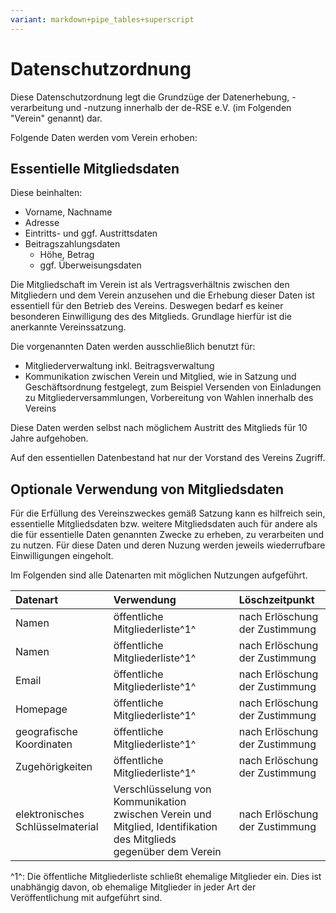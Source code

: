 ```yaml
---
variant: markdown+pipe_tables+superscript
---
```

# Datenschutzordnung

Diese Datenschutzordnung legt die Grundzüge der Datenerhebung, -verarbeitung und -nutzung innerhalb der de-RSE e.V. (im Folgenden "Verein" genannt) dar.

Folgende Daten werden vom Verein erhoben:

## Essentielle Mitgliedsdaten
Diese beinhalten:

- Vorname, Nachname
- Adresse
- Eintritts- und ggf. Austrittsdaten
- Beitragszahlungsdaten
    - Höhe, Betrag
    - ggf. Überweisungsdaten

Die Mitgliedschaft im Verein ist als Vertragsverhältnis zwischen den Mitgliedern und dem Verein anzusehen und die Erhebung dieser Daten ist essentiell für den Betrieb des Vereins.
Deswegen bedarf es keiner besonderen Einwilligung des des Mitglieds.
Grundlage hierfür ist die anerkannte Vereinssatzung.

Die vorgenannten Daten werden ausschließlich benutzt für:

- Mitgliederverwaltung inkl. Beitragsverwaltung
- Kommunikation zwischen Verein und Mitglied, wie in Satzung und Geschäftsordnung
  festgelegt, zum Beispiel Versenden von Einladungen zu Mitgliederversammlungen,
  Vorbereitung von Wahlen innerhalb des Vereins

Diese Daten werden selbst nach möglichem Austritt des Mitglieds für 10 Jahre aufgehoben.

Auf den essentiellen Datenbestand hat nur der Vorstand des Vereins Zugriff.

## Optionale Verwendung von Mitgliedsdaten
Für die Erfüllung des Vereinszweckes gemäß Satzung kann es hilfreich sein, essentielle Mitgliedsdaten bzw. weitere Mitgliedsdaten auch für andere als die für essentielle Daten genannten Zwecke zu erheben, zu verarbeiten und zu nutzen.
Für diese Daten und deren Nuzung werden jeweils wiederrufbare Einwilligungen eingeholt.

Im Folgenden sind alle Datenarten mit möglichen Nutzungen aufgeführt.

| Datenart      | Verwendung       | Löschzeitpunkt     |
|:--------------|:----------------------------|:-------------------|
|Namen          |öffentliche Mitgliederliste^1^| nach Erlöschung der Zustimmung |
|Namen          |öffentliche Mitgliederliste^1^| nach Erlöschung der Zustimmung |
|Email          |öffentliche Mitgliederliste^1^| nach Erlöschung der Zustimmung |
|Homepage       |öffentliche Mitgliederliste^1^| nach Erlöschung der Zustimmung |
|geografische Koordinaten|öffentliche Mitgliederliste^1^| nach Erlöschung der Zustimmung |
|Zugehörigkeiten|öffentliche Mitgliederliste^1^| nach Erlöschung der Zustimmung |
|elektronisches Schlüsselmaterial|Verschlüsselung von Kommunikation zwischen Verein und Mitglied, Identifikation des Mitglieds gegenüber dem Verein | nach Erlöschung der Zustimmung |

^1^: Die öffentliche Mitgliederliste schließt ehemalige Mitglieder ein. Dies ist unabhängig davon, ob ehemalige Mitglieder in jeder Art der Veröffentlichung mit aufgeführt sind.
